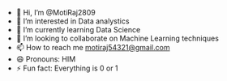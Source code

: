 - 👋 Hi, I’m @MotiRaj2809
- 👀 I’m interested in Data analystics 
- 🌱 I’m currently learning Data Science 
- 💞️ I’m looking to collaborate on Machine Learning techniques 
- 📫 How to reach me motiraj54321@gmail.com
- 😄 Pronouns: HIM
- ⚡ Fun fact: Everything is 0 or 1

<!---
MotiRaj2809/MotiRaj2809 is a ✨ special ✨ repository because its `README.md` (this file) appears on your GitHub profile.
You can click the Preview link to take a look at your changes.
--->

